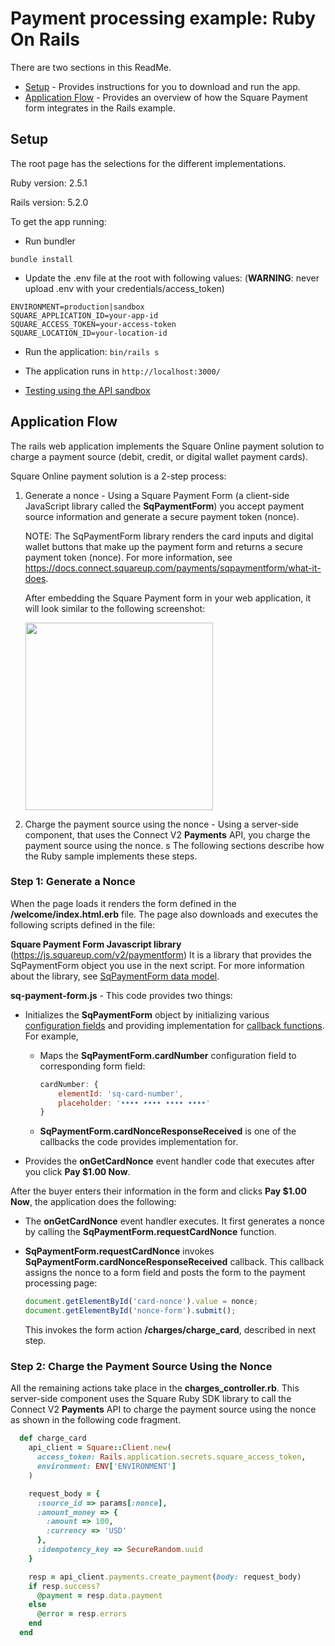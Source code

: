 # Payment processing example: Ruby On Rails


There are two sections in this ReadMe.

* [Setup](#setup) - Provides instructions for you to download and run the app.
* [Application Flow](#application-flow) - Provides an overview of how the Square Payment form integrates in the Rails example.

## Setup

The root page has the selections for the different implementations.

Ruby version: 2.5.1

Rails version: 5.2.0

To get the app running:

* Run bundler

```
bundle install
```

* Update the .env file at the root with following values:
(<b>WARNING</b>: never upload .env with your credentials/access_token)

```
ENVIRONMENT=production|sandbox
SQUARE_APPLICATION_ID=your-app-id
SQUARE_ACCESS_TOKEN=your-access-token
SQUARE_LOCATION_ID=your-location-id
```

* Run the application: `bin/rails s`

* The application runs in `http://localhost:3000/`

* [Testing using the API sandbox](https://docs.connect.squareup.com/articles/using-sandbox)

## Application Flow

The rails web application implements the Square Online payment solution to charge a payment source (debit, credit, or digital wallet payment cards).

Square Online payment solution is a 2-step process: 

1. Generate a nonce -  Using a Square Payment Form (a client-side JavaScript library 
called the **SqPaymentForm**) you accept payment source information and generate a secure payment token (nonce).

    NOTE: The SqPaymentForm library renders the card inputs and digital wallet buttons that make up the payment form and returns a secure payment token (nonce). For more information, see https://docs.connect.squareup.com/payments/sqpaymentform/what-it-does.

    After embedding the Square Payment form in your web application, it will look similar to the following screenshot:

    <img src="./PaymentFormExampleRuby.png" width="300"/>

2. Charge the payment source using the nonce - Using a server-side component, that uses the Connect V2 
**Payments** API, you charge the payment source using the nonce.
s
The following sections describe how the Ruby sample implements these steps.

### Step 1: Generate a Nonce

When the page loads it renders the form defined in the **/welcome/index.html.erb** file. The page also downloads and executes the following scripts defined in the file:

 **Square Payment Form Javascript library** (https://js.squareup.com/v2/paymentform) It is a library that provides the SqPaymentForm object you use in the next script. For more information about the library, see [SqPaymentForm data model](https://docs.connect.squareup.com/api/paymentform#navsection-paymentform). 

**sq-payment-form.js** - This code provides two things:

* Initializes the **SqPaymentForm** object by initializing various 
[configuration fields](https://docs.connect.squareup.com/api/paymentform#paymentform-configurationfields) and providing implementation for [callback functions](https://docs.connect.squareup.com/api/paymentform#_callbackfunctions_detail). For example,

    * Maps the **SqPaymentForm.cardNumber** configuration field to corresponding form field:  

        ```javascript
        cardNumber: {
            elementId: 'sq-card-number',               
            placeholder: '•••• •••• •••• ••••'
        }
        ```
    * **SqPaymentForm.cardNonceResponseReceived** is one of the callbacks the code provides implementation for. 

* Provides the **onGetCardNonce** event handler code that executes after you click **Pay $1.00 Now**.

After the buyer enters their information in the form and clicks **Pay $1.00 Now**, the application does the following: 

* The **onGetCardNonce** event handler executes. It first generates a nonce by calling the **SqPaymentForm.requestCardNonce** function.
* **SqPaymentForm.requestCardNonce** invokes **SqPaymentForm.cardNonceResponseReceived** callback. This callback  assigns the nonce to a form field and posts the form to the payment processing page:

    ```javascript
    document.getElementById('card-nonce').value = nonce;
    document.getElementById('nonce-form').submit();  
    ```

    This invokes the form action **/charges/charge_card**, described in next step.

### Step 2: Charge the Payment Source Using the Nonce 
All the remaining actions take place in the **charges_controller.rb**.  This server-side component uses the Square Ruby SDK library to call the Connect V2 **Payments** API to charge the payment source using the nonce as shown in the following code fragment. 
```ruby
  def charge_card
    api_client = Square::Client.new(
      access_token: Rails.application.secrets.square_access_token,
      environment: ENV['ENVIRONMENT']
    )

    request_body = {
      :source_id => params[:nonce],
      :amount_money => {
        :amount => 100,
        :currency => 'USD'
      },
      :idempotency_key => SecureRandom.uuid
    }

    resp = api_client.payments.create_payment(body: request_body)
    if resp.success?
      @payment = resp.data.payment
    else
      @error = resp.errors
    end
  end
```	

